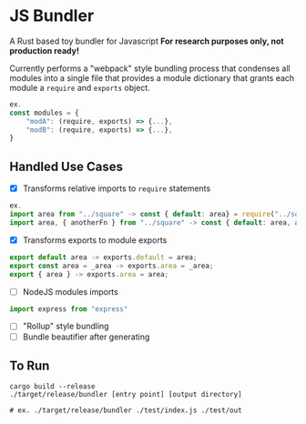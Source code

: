 # JS Bundler
A Rust based toy bundler for Javascript
**For research purposes only, not production ready!**

Currently performs a "webpack" style bundling process that condenses all modules into a single file that provides a module dictionary that grants each module a `require` and `exports` object.

```Javascript
ex. 
const modules = {
	"modA": (require, exports) => {...},
	"modB": (require, exports) => {...},
}
```

## Handled Use Cases

 - [X] Transforms relative imports to `require` statements
 ```Javascript
 ex.
 import area from "../square" -> const { default: area} = require("../square");
 import area, { anotherFn } from "../square" -> const { default: area, anotherFn} = require("../square");
 ```
 - [X] Transforms exports to module exports
 ```Javascript
 export default area -> exports.default = area;
 export const area = _area -> exports.area = _area;
 export { area } -> exports.area = area;
 ```
- [ ] NodeJS modules imports
```Javascript
import express from "express"
```
- [ ] "Rollup" style bundling
- [ ] Bundle beautifier after generating
## To Run
```
cargo build --release
./target/release/bundler [entry point] [output directory]

# ex. ./target/release/bundler ./test/index.js ./test/out
```
